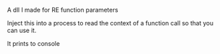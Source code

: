 A dll I made for RE function parameters

Inject this into a process to read the context of a function call so that you can use it.

It prints to console 
